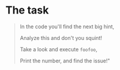 # The task

> In the code you'll find the next big hint,
> 
> Analyze this and don't you squint!
> 
> Take a look and execute `foofoo`,
> 
> Print the number, and find the issue!"
